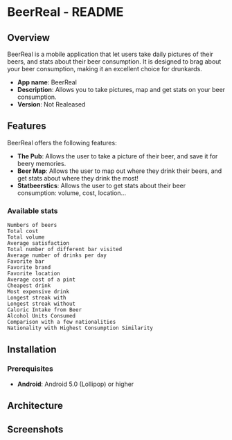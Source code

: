 # BeerReal - README

## Overview

BeerReal is a mobile application that let users take daily pictures of their beers, and stats about their beer consumption. It is designed to brag about your beer consumption, making it an excellent choice for drunkards.

- **App name**: BeerReal
- **Description**: Allows you to take pictures, map and get stats on your beer consumption.
- **Version**: Not Realeased

## Features

BeerReal offers the following features:

- **The Pub**: Allows the user to take a picture of their beer, and save it for beery memories.
- **Beer Map**: Allows the user to map out where they drink their beers, and get stats about where they drink the most!
- **Statbeerstics**: Allows the user to get stats about their beer consumption: volume, cost, location...

### Available stats
    Numbers of beers
    Total cost
    Total volume
    Average satisfaction
    Total number of different bar visited
    Average number of drinks per day
    Favorite bar
    Favorite brand
    Favorite location
    Average cost of a pint
    Cheapest drink
    Most expensive drink
    Longest streak with
    Longest streak without
    Caloric Intake from Beer
    Alcohol Units Consumed
    Comparison with a few nationalities
    Nationality with Highest Consumption Similarity

## Installation

### Prerequisites

- **Android**: Android 5.0 (Lollipop) or higher

## Architecture

## Screenshots
